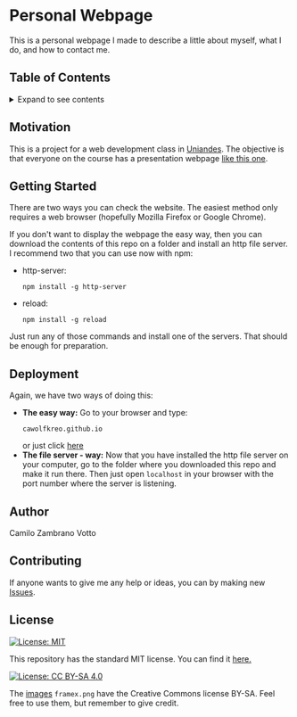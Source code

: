 # Personal Webpage
This is a personal webpage I made to describe a little about myself, what I do, and how to contact me.

## Table of Contents
<details><summary>Expand to see contents</summary>
  <p>
   
**[Motivation](#motivation)**<br />
**[Getting Started](#getting-started)**<br />
**[Deployment](#deployment)**<br />
**[Author](#author)**<br />
**[Contributing](#contributing)**<br />
**[License](#license)**<br />

</p>
</details>

## Motivation
This is a project for a web development class in [Uniandes](https://www.uniandes.edu.co). The objective is that everyone on the course has a presentation webpage [like this one](https://cawolfkreo.github.io).

## Getting Started
There are two ways you can check the website. The easiest method only requires a web browser (hopefully Mozilla Firefox or Google Chrome).

If you don't want to display the webpage the easy way, then you can download the contents of this repo on a folder and install an http file server. I recommend two that you can use now with npm:
* http-server:
  ```
  npm install -g http-server
  ```
* reload:
  ```
  npm install -g reload
  ```
Just run any of those commands and install one of the servers. That should be enough for preparation.

## Deployment
Again, we have two ways of doing this:
* __The easy way:__ Go to your browser and type:
  ```
  cawolfkreo.github.io
  ```
  or just click [here](http:cawolfkreo.github.io)
* __The file server - way:__ Now that you have installed the http file server on your computer, go to the folder where you downloaded this repo and make it run there. Then just open ```localhost``` in your browser with the port number where the server is listening.
## Author
Camilo Zambrano Votto

## Contributing
If anyone wants to give me any help or ideas, you can by making new [Issues](https://github.com/cawolfkreo/cawolfkreo.github.io/issues).

## License
[![License: MIT](https://img.shields.io/badge/License-MIT-yellow.svg)](https://opensource.org/licenses/MIT)

This repository has the standard MIT license. You can find it [here.](github.com/cawolfkreo/cawolfkreo.github.io/blob/master/LICENSE)

[![License: CC BY-SA 4.0](https://licensebuttons.net/l/by-sa/4.0/80x15.png)](https://creativecommons.org/licenses/by-sa/4.0/)

The [images](https://github.com/cawolfkreo/cawolfkreo.github.io/tree/master/images) ```framex.png``` have the Creative Commons license BY-SA. Feel free to use them, but remember to give credit.
